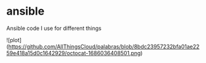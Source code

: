 # ansible
Ansible code I use for different things

![plot] (https://github.com/AllThingsCloud/palabras/blob/8bdc23957232bfa01ae2259e418a15d0c1642929/octocat-1686036408501.png)

